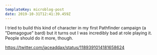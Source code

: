 ```yaml
---
templateKey: microblog-post
date: 2019-10-31T12:41:39.459Z
---
```


I tried to build this kind of character in my first Pathfinder campaign (a "Demagogue" bard) but it turns out I was incredibly bad at role playing it. People should do it more, though.

https://twitter.com/jaceaddax/status/1189391014181658624
